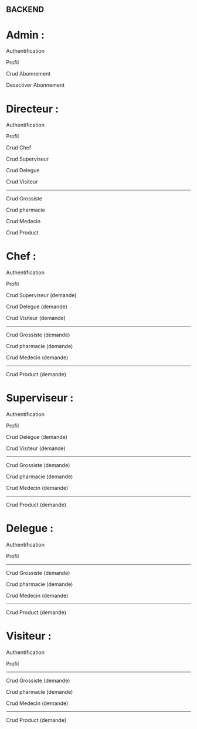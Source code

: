 ## BACKEND


# Admin :

Authentification

Profil 

Crud Abonnement

Desactiver Abonnement



# Directeur :

Authentification

Profil 

Crud Chef

Crud Superviseur

Crud Delegue

Crud Visiteur

----------------

Crud Grossiste

Crud pharmacie

Crud Medecin

Crud Product


# Chef :

Authentification

Profil 

 Crud Superviseur (demande)

Crud Delegue (demande)

Crud Visiteur (demande)

----------------
 
 Crud Grossiste (demande)

 Crud pharmacie (demande)

 Crud Medecin  (demande)

---------------------

 Crud Product (demande)

# Superviseur : 

Authentification

Profil 

 Crud Delegue (demande)

 Crud Visiteur (demande)

-------------------------------


 Crud Grossiste (demande)

 Crud pharmacie (demande)

 Crud Medecin (demande)

---------------------

 Crud Product  (demande)

# Delegue : 

Authentification

Profil

--------------------

Crud Grossiste  (demande)

 Crud pharmacie (demande)

Crud Medecin  (demande)

---------------------

 Crud Product (demande)

# Visiteur : 

Authentification

Profil

------------------------

 Crud Grossiste (demande)

Crud pharmacie (demande)

 Crud Medecin (demande)

---------------------

Crud Product (demande)



